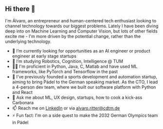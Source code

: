 ## Hi there 👋
I'm Álvaro, an entrepreneur and human-centered tech enthusiast looking to channel technology towards our biggest problems. Lately I have been diving deep into on Machine Learning and Computer Vision, but lots of other fields excite me - I'm more driven by the potential change, rather than the underlying technology.

- 🔭 I’m currently looking for opportunities as an AI engineer or product engineer at early stage startups
- 🌱 I’m studying Robotics, Cognition, Intelligence @ TUM
- 👩‍💻 I'm proficient in Python, Java, C, Matlab and have used ML frameworks, like PyTorch and Tensorflow in the past
- 🚀 I've previously founded a sports development and automation startup, aiming to bring Pádel to the German speaking market. As the CTO, I lead a 4-person dev team, where we built our software platform with Python and React
- 💬 Ask me about ML, UX design, startups, how to cook a kick-ass Carbonara
- 📫 Reach me on [LinkedIn](https://linkedin.com/in/alvaro-ritter) or via alvaro.ritter@cdtm.de
- ⚡ Fun fact: I'm on a side quest to make the 2032 German Olympics team in Pádel
<!--
**alvaroritter/alvaroritter** is a ✨ _special_ ✨ repository because its `README.md` (this file) appears on your GitHub profile.

Here are some ideas to get you started:

- 🔭 I’m currently working on ...
- 🌱 I’m currently learning ...
- 👯 I’m looking to collaborate on ...
- 🤔 I’m looking for help with ...
- 💬 Ask me about ...
- 📫 How to reach me: ...
- 😄 Pronouns: ...
- ⚡ Fun fact: ...
-->
